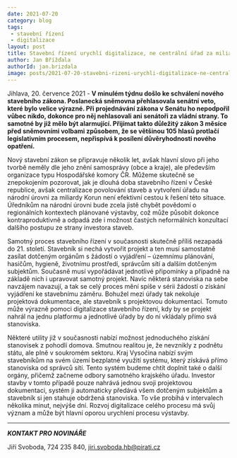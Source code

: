 ```yaml
---
date: 2021-07-20
category: blog
tags:
 - stavební řízení
 - digitalizace
layout: post
title: Stavební řízení urychlí digitalizace, ne centrální úřad za miliardy
author: Jan Břížďala
authorId: jan.brizdala
image: posts/2021-07-20-stavebni-rizeni-urychli-digitalizace-ne-centralni-urad.png
---
```


Jihlava, 20. července 2021 - **V minulém týdnu došlo ke schválení nového stavebního zákona. Poslanecká sněmovna přehlasovala senátní veto, které bylo velice výrazné. Při projednávání zákona v Senátu ho nepodpořil vůbec nikdo, dokonce pro něj nehlasovali ani senátoři za vládní strany. To samotné by již mělo být alarmující. Přijímat takto důležitý zákon 3 měsíce před sněmovními volbami způsobem, že se většinou 105 hlasů protlačí legislativním procesem, nepřispívá k posílení důvěryhodnosti nového opatření.**

Nový stavební zákon se připravuje několik let, avšak hlavní slovo při jeho tvorbě neměly dle jeho znění samosprávy (obce a kraje), ale především organizace typu Hospodářské komory ČR. Můžeme skutečně se znepokojením pozorovat, jak je dlouhá doba stavebního řízení v České republice, avšak centralizace povolování staveb a vytvoření úřadu na národní úrovni za miliardy Korun není efektivní cestou k řešení této situace. Úředníkům na národní úrovni bude zcela jistě chybět povědomí o regionálních kontextech plánované výstavby, což může působit dokonce kontraproduktivně a odpadá zde i možnost častých neformálních konzultací dalšího postupu ze strany investora staveb. 

Samotný proces stavebního řízení v současnosti skutečně příliš nezapadá do 21. století. Stavebník si nechá vytvořit projekt a ten musí samostatně zasílat dotčeným orgánům s žádostí o vyjádření – územnímu plánování, hasičům, hygieně, životnímu prostředí, správcům sítí a dalším dotčeným subjektům. Současně musí vypořádávat jednotlivé připomínky a případně na základě nich i upravovat samotný projekt. Navíc některá stanoviska na sebe navzájem navazují, a tak se celý proces mění spíše v sérii žádostí o získání vyjádření ke stavebnímu záměru. Bohužel mezi úřady tak nekoluje projektová dokumentace, ale stavebník s projektovou dokumentací. Tomuto může výrazně pomoci digitalizace stavebního řízení, kdy by se projekt nahrál na jednu platformu a jednotlivé úřady by do ní vkládaly přímo svá stanoviska. 

Některé utility již v současnosti nabízí možnost jednoduchého získání stanovisek z pohodlí domova. Smutnou realitou je, že nevznikly z podnětu státu, ale plně v soukromém sektoru. Kraj Vysočina nabízí svým stavebníkům na svém území bezplatné využití systému, který získává přímo stanoviska od správců sítí. Tento systém budeme chtít doplnit také o další orgány, přičemž začneme odbory samotného krajského úřadu. Investor stavby v tomto případě pouze nahrává jednou svoji projektovou dokumentaci, systém ji automaticky předává všem dotčeným subjektům a stavebník si jen stahuje obdržená stanoviska. To vše probíhá v intervalech několika minut, nejvýše dní. Rozvoj digitalizace celého procesu má svůj význam a může být hlavní oporou urychlení procesu výstavby.

---

***KONTAKT PRO NOVINÁŘE*** 

Jiří Svoboda, 724 235 840, <jiri.svoboda.hb@pirati.cz>
